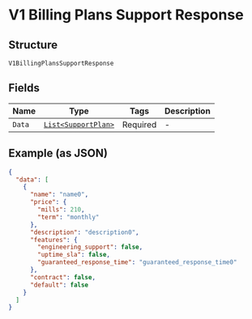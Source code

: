 
# V1 Billing Plans Support Response

## Structure

`V1BillingPlansSupportResponse`

## Fields

| Name | Type | Tags | Description |
|  --- | --- | --- | --- |
| `Data` | [`List<SupportPlan>`](../../doc/models/support-plan.md) | Required | - |

## Example (as JSON)

```json
{
  "data": [
    {
      "name": "name0",
      "price": {
        "mills": 210,
        "term": "monthly"
      },
      "description": "description0",
      "features": {
        "engineering_support": false,
        "uptime_sla": false,
        "guaranteed_response_time": "guaranteed_response_time0"
      },
      "contract": false,
      "default": false
    }
  ]
}
```


